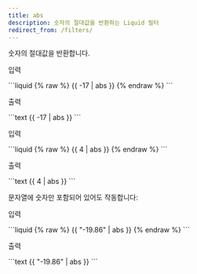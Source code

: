 ```yaml
---
title: abs
description: 숫자의 절대값을 반환하는 Liquid 필터
redirect_from: /filters/
---
```


숫자의 절대값을 반환합니다.

<p class="code-label">입력</p>
```liquid
{% raw %}
{{ -17 | abs }}
{% endraw %}
```

<p class="code-label">출력</p>
```text
{{ -17 | abs }}
```

<p class="code-label">입력</p>
```liquid
{% raw %}
{{ 4 | abs }}
{% endraw %}
```

<p class="code-label">출력</p>
```text
{{ 4 | abs }}
```

문자열에 숫자만 포함되어 있어도 작동합니다:

<p class="code-label">입력</p>
```liquid
{% raw %}
{{ "-19.86" | abs }}
{% endraw %}
```

<p class="code-label">출력</p>
```text
{{ "-19.86" | abs }}
```
